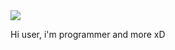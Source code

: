 <img loading="lazy" src="https://juanelocode.xyz/img/waifu.png" style="width: auto">

<p>Hi user, i'm programmer and more xD</p>

